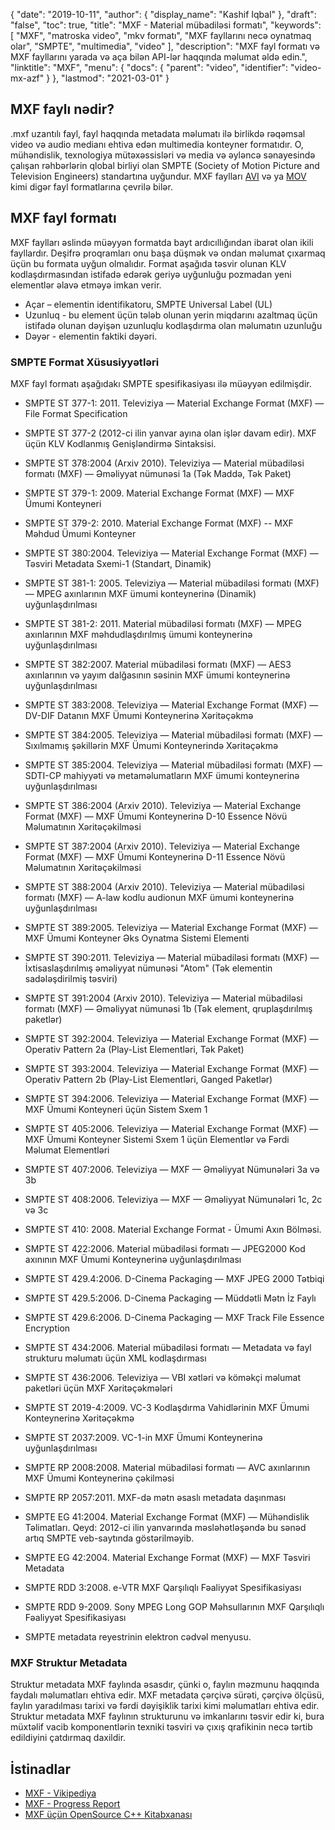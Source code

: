{
  "date": "2019-10-11",
  "author": {
    "display_name": "Kashif Iqbal"
},
  "draft": "false",
  "toc": true,
  "title": "MXF - Material mübadiləsi formatı",
  "keywords": [
"MXF",
"matroska video",
"mkv formatı",
"MXF fayllarını necə oynatmaq olar",
"SMPTE",
"multimedia",
"video"
],
  "description": "MXF fayl formatı və MXF fayllarını yarada və aça bilən API-lər haqqında məlumat əldə edin.",
  "linktitle": "MXF",
  "menu": {
    "docs": {
      "parent": "video",
      "identifier": "video-mx-azf"
}
},
  "lastmod": "2021-03-01"
}

## MXF faylı nədir?

.mxf uzantılı fayl, fayl haqqında metadata məlumatı ilə birlikdə rəqəmsal video və audio medianı ehtiva edən multimedia konteyner formatıdır. O, mühəndislik, texnologiya mütəxəssisləri və media və əyləncə sənayesində çalışan rəhbərlərin qlobal birliyi olan SMPTE (Society of Motion Picture and Television Engineers) standartına uyğundur. MXF faylları [AVI](/video/avi/) və ya [MOV](/video/mov/) kimi digər fayl formatlarına çevrilə bilər.

## MXF fayl formatı

MXF faylları əslində müəyyən formatda bayt ardıcıllığından ibarət olan ikili fayllardır. Deşifrə proqramları onu başa düşmək və ondan məlumat çıxarmaq üçün bu formata uyğun olmalıdır. Format aşağıda təsvir olunan KLV kodlaşdırmasından istifadə edərək geriyə uyğunluğu pozmadan yeni elementlər əlavə etməyə imkan verir.

 * Açar – elementin identifikatoru, SMPTE Universal Label (UL)
 * Uzunluq - bu element üçün tələb olunan yerin miqdarını azaltmaq üçün istifadə olunan dəyişən uzunluqlu kodlaşdırma olan məlumatın uzunluğu
 * Dəyər - elementin faktiki dəyəri.

### SMPTE Format Xüsusiyyətləri

MXF fayl formatı aşağıdakı SMPTE spesifikasiyası ilə müəyyən edilmişdir.

* SMPTE ST 377-1: 2011. Televiziya — Material Exchange Format (MXF) — File Format Specification

* SMPTE ST 377-2 (2012-ci ilin yanvar ayına olan işlər davam edir). MXF üçün KLV Kodlanmış Genişləndirmə Sintaksisi.

* SMPTE ST 378:2004 (Arxiv 2010). Televiziya — Material mübadiləsi formatı (MXF) — Əməliyyat nümunəsi 1a (Tək Maddə, Tək Paket)

* SMPTE ST 379-1: 2009. Material Exchange Format (MXF) — MXF Ümumi Konteyneri

* SMPTE ST 379-2: 2010. Material Exchange Format (MXF) -- MXF Məhdud Ümumi Konteyner

* SMPTE ST 380:2004. Televiziya — Material Exchange Format (MXF) — Təsviri Metadata Sxemi-1 (Standart, Dinamik)

* SMPTE ST 381-1: 2005. Televiziya — Material mübadiləsi formatı (MXF) — MPEG axınlarının MXF ümumi konteynerinə (Dinamik) uyğunlaşdırılması

* SMPTE ST 381-2: 2011. Material mübadiləsi formatı (MXF) — MPEG axınlarının MXF məhdudlaşdırılmış ümumi konteynerinə uyğunlaşdırılması

* SMPTE ST 382:2007. Material mübadiləsi formatı (MXF) — AES3 axınlarının və yayım dalğasının səsinin MXF ümumi konteynerinə uyğunlaşdırılması

* SMPTE ST 383:2008. Televiziya — Material Exchange Format (MXF) — DV-DIF Datanın MXF Ümumi Konteynerinə Xəritəçəkmə

* SMPTE ST 384:2005. Televiziya — Material mübadiləsi formatı (MXF) — Sıxılmamış şəkillərin MXF Ümumi Konteynerində Xəritəçəkmə

* SMPTE ST 385:2004. Televiziya — Material mübadiləsi formatı (MXF) — SDTI-CP mahiyyəti və metaməlumatların MXF ümumi konteynerinə uyğunlaşdırılması

* SMPTE ST 386:2004 (Arxiv 2010). Televiziya — Material Exchange Format (MXF) — MXF Ümumi Konteynerinə D-10 Essence Növü Məlumatının Xəritəçəkilməsi

* SMPTE ST 387:2004 (Arxiv 2010). Televiziya — Material Exchange Format (MXF) — MXF Ümumi Konteynerinə D-11 Essence Növü Məlumatının Xəritəçəkilməsi

* SMPTE ST 388:2004 (Arxiv 2010). Televiziya — Material mübadiləsi formatı (MXF) — A-law kodlu audionun MXF ümumi konteynerinə uyğunlaşdırılması

* SMPTE ST 389:2005. Televiziya — Material Exchange Format (MXF) — MXF Ümumi Konteyner Əks Oynatma Sistemi Elementi

* SMPTE ST 390:2011. Televiziya — Material mübadiləsi formatı (MXF) — İxtisaslaşdırılmış əməliyyat nümunəsi "Atom" (Tək elementin sadələşdirilmiş təsviri)

* SMPTE ST 391:2004 (Arxiv 2010). Televiziya — Material mübadiləsi formatı (MXF) — Əməliyyat nümunəsi 1b (Tək element, qruplaşdırılmış paketlər)

* SMPTE ST 392:2004. Televiziya — Material Exchange Format (MXF) — Operativ Pattern 2a (Play-List Elementləri, Tək Paket)

* SMPTE ST 393:2004. Televiziya — Material Exchange Format (MXF) — Operativ Pattern 2b (Play-List Elementləri, Ganged Paketlər)

* SMPTE ST 394:2006. Televiziya — Material Exchange Format (MXF) — MXF Ümumi Konteyneri üçün Sistem Sxem 1

* SMPTE ST 405:2006. Televiziya — Material Exchange Format (MXF) — MXF Ümumi Konteyner Sistemi Sxem 1 üçün Elementlər və Fərdi Məlumat Elementləri

* SMPTE ST 407:2006. Televiziya — MXF — Əməliyyat Nümunələri 3a və 3b

* SMPTE ST 408:2006. Televiziya — MXF — Əməliyyat Nümunələri 1c, 2c və 3c

* SMPTE ST 410: 2008. Material Exchange Format - Ümumi Axın Bölməsi.

* SMPTE ST 422:2006. Material mübadiləsi formatı — JPEG2000 Kod axınının MXF Ümumi Konteynerinə uyğunlaşdırılması

* SMPTE ST 429.4:2006. D-Cinema Packaging — MXF JPEG 2000 Tətbiqi

* SMPTE ST 429.5:2006. D-Cinema Packaging — Müddətli Mətn İz Faylı

* SMPTE ST 429.6:2006. D-Cinema Packaging — MXF Track File Essence Encryption

* SMPTE ST 434:2006. Material mübadiləsi formatı — Metadata və fayl strukturu məlumatı üçün XML kodlaşdırması

* SMPTE ST 436:2006. Televiziya — VBI xətləri və köməkçi məlumat paketləri üçün MXF Xəritəçəkmələri

* SMPTE ST 2019-4:2009. VC-3 Kodlaşdırma Vahidlərinin MXF Ümumi Konteynerinə Xəritəçəkmə

* SMPTE ST 2037:2009. VC-1-in MXF Ümumi Konteynerinə uyğunlaşdırılması

* SMPTE RP 2008:2008. Material mübadiləsi formatı — AVC axınlarının MXF Ümumi Konteynerinə çəkilməsi

* SMPTE RP 2057:2011. MXF-də mətn əsaslı metadata daşınması

* SMPTE EG 41:2004. Material Exchange Format (MXF) — Mühəndislik Təlimatları. Qeyd: 2012-ci ilin yanvarında məsləhətləşəndə bu sənəd artıq SMPTE veb-saytında göstərilməyib.

* SMPTE EG 42:2004. Material Exchange Format (MXF) — MXF Təsviri Metadata

* SMPTE RDD 3:2008. e-VTR MXF Qarşılıqlı Fəaliyyət Spesifikasiyası

* SMPTE RDD 9-2009. Sony MPEG Long GOP Məhsullarının MXF Qarşılıqlı Fəaliyyət Spesifikasiyası

* SMPTE metadata reyestrinin elektron cədvəl menyusu.


### MXF Struktur Metadata

Struktur metadata MXF faylında əsasdır, çünki o, faylın məzmunu haqqında faydalı məlumatları ehtiva edir. MXF metadata çərçivə sürəti, çərçivə ölçüsü, faylın yaradılması tarixi və fərdi dəyişiklik tarixi kimi məlumatları ehtiva edir. Struktur metadata MXF faylının strukturunu və imkanlarını təsvir edir ki, bura müxtəlif vacib komponentlərin texniki təsviri və çıxış qrafikinin necə tərtib edildiyini çatdırmaq daxildir.

## İstinadlar

 * [MXF - Vikipediya](https://en.wikipedia.org/wiki/Material_Exchange_Format)
 * [MXF - Progress Report](https://tech.ebu.ch/docs/techreview/trev_2010-Q3_MXF-1.pdf)
 * [MXF üçün OpenSource C++ Kitabxanası](http://www.freemxf.org/)

